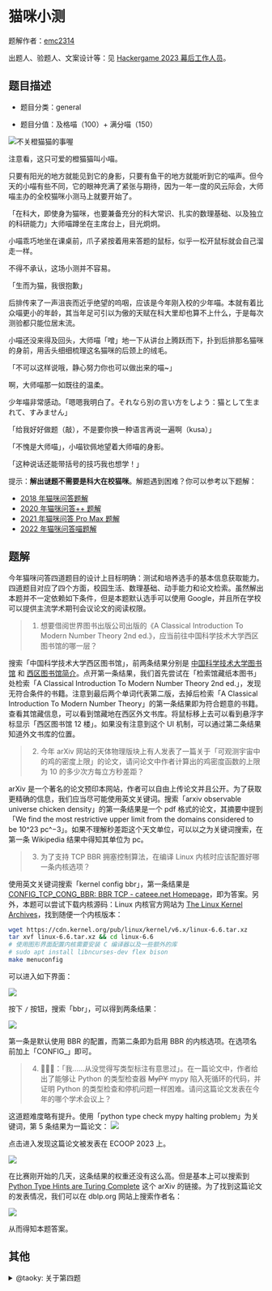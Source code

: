 # 猫咪小测

题解作者：[emc2314](https://github.com/emc2314/)

出题人、验题人、文案设计等：见 [Hackergame 2023 幕后工作人员](../../credits.pdf)。

## 题目描述

- 题目分类：general

- 题目分值：及格喵（100）+ 满分喵（150）

![不关橙猫猫的事喔](files/cat.webp)

注意看，这只可爱的橙猫猫叫小喵。

只要有阳光的地方就能见到它的身影，只要有鱼干的地方就能听到它的喵声。但今天的小喵有些不同，它的眼神充满了紧张与期待，因为一年一度的风云际会，大师喵主办的全校猫咪小测马上就要开始了。

「在科大，即使身为猫咪，也要兼备充分的科大常识、扎实的数理基础、以及独立的科研能力」大师喵蹲坐在主席台上，目光炯炯。

小喵乖巧地坐在课桌前，爪子紧按着用来答题的鼠标，似乎一松开鼠标就会自己溜走一样。

不得不承认，这场小测并不容易。

「生而为猫，我很抱歉」

后排传来了一声沮丧而近乎绝望的呜咽，应该是今年刚入校的少年喵。本就有着比众喵更小的年龄，其当年足可引以为傲的天赋在科大里却也算不上什么，于是每次测验都只能位居末流。

小喵还没来得及回头，大师喵「噌」地一下从讲台上腾跃而下，扑到后排那名猫咪的身前，用舌头细细梳理这名猫咪的后颈上的绒毛。

「不可以这样说哦，静心努力你也可以做出来的喵~」

啊，大师喵那一如既往的温柔。

少年喵非常感动。「嗯嗯我明白了。それなら別の言い方をしよう：猫として生まれて、すみません」

「给我好好做题（敲），不是要你换一种语言再说一遍啊（kusa）」

「不愧是大师喵」，小喵钦佩地望着大师喵的身影。

「这种说话还能带括号的技巧我也想学！」



提示：**解出谜题不需要是科大在校猫咪**。解题遇到困难？你可以参考以下题解：

- [2018 年猫咪问答题解](https://github.com/ustclug/hackergame2018-writeups/blob/master/official/ustcquiz/README.md)
- [2020 年猫咪问答++ 题解](https://github.com/USTC-Hackergame/hackergame2020-writeups/blob/master/official/%E7%8C%AB%E5%92%AA%E9%97%AE%E7%AD%94++/README.md)
- [2021 年猫咪问答 Pro Max 题解](https://github.com/USTC-Hackergame/hackergame2021-writeups/blob/master/official/%E7%8C%AB%E5%92%AA%E9%97%AE%E7%AD%94%20Pro%20Max/README.md)
- [2022 年猫咪问答喵题解](https://github.com/USTC-Hackergame/hackergame2022-writeups/blob/master/official/%E7%8C%AB%E5%92%AA%E9%97%AE%E7%AD%94%E5%96%B5/README.md)

## 题解

今年猫咪问答四道题目的设计上目标明确：测试和培养选手的基本信息获取能力。四道题目对应了四个方面，校园生活、数理基础、动手能力和论文检索。虽然解出本题并不一定依赖如下条件，但是本题默认选手可以使用 Google，并且所在学校可以提供主流学术期刊会议论文的阅读权限。

> 1. 想要借阅世界图书出版公司出版的《A Classical Introduction To Modern Number Theory 2nd ed.》，应当前往中国科学技术大学西区图书馆的哪一层？

搜索「中国科学技术大学西区图书馆」，前两条结果分别是 [中国科学技术大学图书馆](https://lib.ustc.edu.cn/) 和 [西区图书馆简介](https://lib.ustc.edu.cn/%E6%9C%AC%E9%A6%86%E6%A6%82%E5%86%B5/%E5%9B%BE%E4%B9%A6%E9%A6%86%E6%A6%82%E5%86%B5%E5%85%B6%E4%BB%96%E6%96%87%E6%A1%A3/%E8%A5%BF%E5%8C%BA%E5%9B%BE%E4%B9%A6%E9%A6%86%E7%AE%80%E4%BB%8B/)。点开第一条结果，我们首先尝试在「检索馆藏纸本图书」处检索「A Classical Introduction To Modern Number Theory 2nd ed.」，发现无符合条件的书籍。注意到最后两个单词代表第二版，去掉后检索「A Classical Introduction To Modern Number Theory」的第一条结果即为符合题意的书籍。查看其馆藏信息，可以看到馆藏地在西区外文书库。将鼠标移上去可以看到悬浮字标显示「西区图书馆 12 楼」。如果没有注意到这个 UI 机制，可以通过第二条结果知道外文书库的位置。

> 2. 今年 arXiv 网站的天体物理版块上有人发表了一篇关于「可观测宇宙中的鸡的密度上限」的论文，请问论文中作者计算出的鸡密度函数的上限为 10 的多少次方每立方秒差距？

arXiv 是一个著名的论文预印本网站，作者可以自由上传论文并且公开。为了获取更精确的信息，我们应当尽可能使用英文关键词。搜索「arxiv observable universe chicken density」的第一条结果是一个 pdf 格式的论文，其摘要中提到「We find the most restrictive upper limit from the domains considered to be 10^23 pc^−3」。如果不理解秒差距这个天文单位，可以以之为关键词搜索，在第一条 Wikipedia 结果中得知其单位为 pc。

> 3. 为了支持 TCP BBR 拥塞控制算法，在编译 Linux 内核时应该配置好哪一条内核选项？

使用英文关键词搜索「kernel config bbr」，第一条结果是 [CONFIG_TCP_CONG_BBR: BBR TCP - cateee.net Homepage](https://cateee.net/lkddb/web-lkddb/TCP_CONG_BBR.html)，即为答案。另外，本题可以尝试下载内核源码：Linux 内核官方网站为 [The Linux Kernel Archives](https://kernel.org/)，找到随便一个内核版本：

```bash
wget https://cdn.kernel.org/pub/linux/kernel/v6.x/linux-6.6.tar.xz
tar xvf linux-6.6.tar.xz && cd linux-6.6
# 使用图形界面配置内核需要安装 C 编译器以及一些额外的库
# sudo apt install libncurses-dev flex bison
make menuconfig
```
可以进入如下界面：

![](files/20231104000009.png)

按下 ```/``` 按钮，搜索「bbr」，可以得到两条结果：

![](files/20231104000333.png)

第一条是默认使用 BBR 的配置，而第二条即为启用 BBR 的内核选项。在选项名前加上「CONFIG_」即可。

> 4. 🥒🥒🥒：「我……从没觉得写类型标注有意思过」。在一篇论文中，作者给出了能够让 Python 的类型检查器 ~~MyPY~~ mypy 陷入死循环的代码，并证明 Python 的类型检查和停机问题一样困难。请问这篇论文发表在今年的哪个学术会议上？

这道题难度略有提升。使用「python type check mypy halting problem」为关键词，第 5 条结果为一篇论文：
![](files/20231104001015.png)

点击进入发现这篇论文被发表在 ECOOP 2023 上。

![](files/20231104001305.png)

在比赛刚开始的几天，这条结果的权重还没有这么高。但是基本上可以搜索到 [Python Type Hints are Turing Complete](https://arxiv.org/abs/2208.14755) 这个 arXiv 的链接。为了找到这篇论文的发表情况，我们可以在 dblp.org 网站上搜索作者名：

![](files/20231104001811.png)

从而得知本题答案。

## 其他

<details>
<summary>@taoky: 关于第四题</summary>

第四题的源头是被最后砍掉的一道我出的题目（因为太简单 + 无聊，这道 Python 的沙箱题绕过太轻松了），原题目如下：

```markdown
# It's MyPY!!!!!

- 题目分类：general

- 题目分值：我不会再触发段错误了（150）+ 满脑子都只想着类型呢（150）

「我要把我们的 Python 代码库的类型标注全部删掉。」

「诶？」

「为什么？出什么事了吗？如果我们有不好的地方，可以改……」

「这是我自己的想法。」

「为什么……之前写类型标注多开心呀，你也说过之后也会写吧。」

「我没说过。」

「但是，提出要加类型标注的是你……」

「好好沟通一下，好吗？难得之前都挺开心的，你也这么觉得吧。」

「**我……从没觉得写类型标注有意思过。**」

---

第一小题中，
你需要给出能够让 mypy 1.5.1 段错误（Segmentation Fault）的 Python 代码。
代码会被 mypy 检查，但不会被执行。

第二小题中，
你需要给出在 strict 模式下能够通过 mypy 检查的代码。该代码会作为模块导入，执行时如果
判定脚本认为你的模块抛出了 `TypeError` 异常，则视为成功（具体信息详见题目附件）。
```

文案灵感来源于 Ruby on Rails 的作者 DHH [在 Turbo 中删除了所有的 TypeScript 代码](https://github.com/hotwired/turbo/pull/971)。（~~DHH 祥子说？~~）

然后第一小题（预期解就是找到这篇论文，然后直接用里面的 payload）最后就变成了本次猫咪小测的第四题，当然不至于猫咪小测后端还跑个 mypy 看它崩不崩，所以就变成了文献搜索题。这道的文案梗也随之散落在了其他题目里面。

另外给大型 Python 项目加（能通过 mypy 检查的）类型标注确实是件头疼的事情：

![](files/trivia.jpg)

*「我……从没觉得写类型标注有意思过」*

</details>